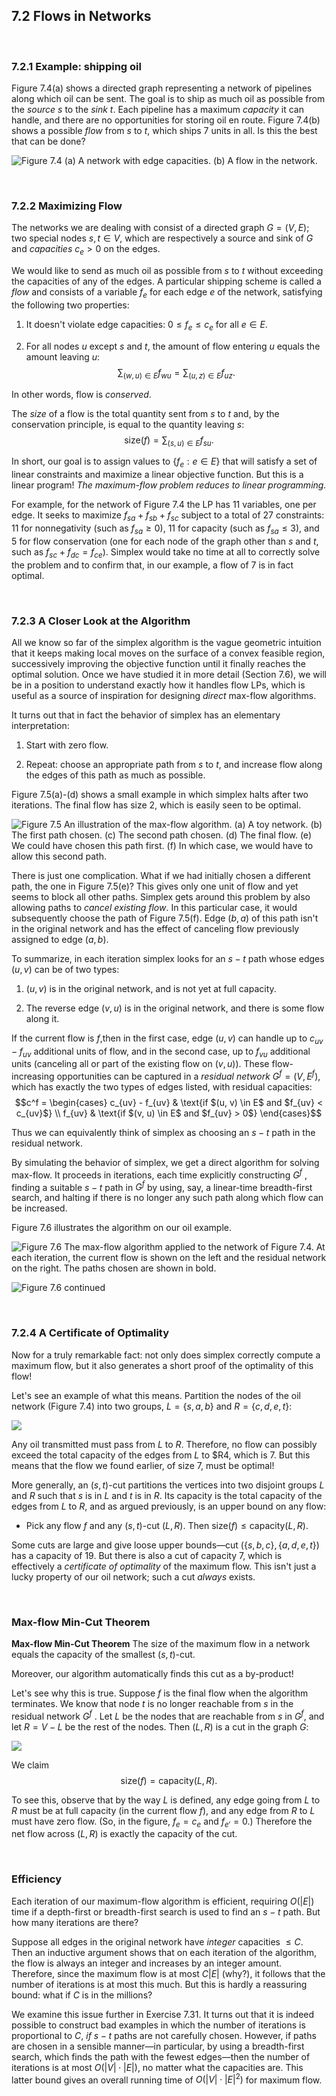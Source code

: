 ## 7.2 Flows in Networks

&nbsp;


### 7.2.1 Example: shipping oil

Figure 7.4(a) shows a directed graph representing a network of pipelines along which oil can be sent. The goal is to ship as much oil as possible from the *source* $s$ to the *sink* $t$. Each pipeline has a maximum *capacity* it can handle, and there are no opportunities for storing oil en route. Figure 7.4(b) shows a possible *flow* from $s$ to $t$, which ships $7$ units in all. Is this the best that can be done?

![**Figure 7.4** (a) A network with edge capacities. (b) A *flow* in the network.](fig-7.4-oil-network.png)

&nbsp;


### 7.2.2 Maximizing Flow

The networks we are dealing with consist of a directed graph $G = (V, E)$; two special nodes $s, t \in V$, which are respectively a source and sink of $G$ and *capacities* $c_e > 0$ on the edges.

We would like to send as much oil as possible from $s$ to $t$ without exceeding the capacities of any of the edges. A particular shipping scheme is called a *flow* and consists of a variable $f_e$ for each edge $e$ of the network, satisfying the following two properties:

1. It doesn't violate edge capacities: $0 \leq f_e \leq c_e$ for all $e \in E$.

2. For all nodes $u$ except $s$ and $t$, the amount of flow entering $u$ equals the amount leaving $u$: $$\sum_{(w, u) \in E} f_{wu} = \sum_{(u, z) \in E} f_{uz}.$$

In other words, flow is *conserved*.

The *size* of a flow is the total quantity sent from $s$ to $t$ and, by the conservation principle, is equal to the quantity leaving $s$: $$\text{size}(f) = \sum_{(s, u) \in E} f_{su}.$$

In short, our goal is to assign values to $\{f_e : e \in E\}$ that will satisfy a set of linear constraints and maximize a linear objective function. But this is a linear program! *The maximum-flow problem reduces to linear programming.*

For example, for the network of Figure 7.4 the $\text{LP}$ has $11$ variables, one per edge. It seeks to maximize $f_{sa} + f_{sb} + f_{sc}$ subject to a total of $27$ constraints: $11$ for nonnegativity (such as $f_{sa} \geq 0$), $11$ for capacity (such as $f_{sa} \leq 3$), and $5$ for flow conservation (one for each node of the graph other than $s$ and $t$, such as $f_{sc} + f_{dc} = f_{ce}$). Simplex would take no time at all to correctly solve the problem and to confirm that, in our example, a flow of $7$ is in fact optimal.

&nbsp;


### 7.2.3 A Closer Look at the Algorithm

All we know so far of the simplex algorithm is the vague geometric intuition that it keeps making local moves on the surface of a convex feasible region, successively improving the objective function until it finally reaches the optimal solution. Once we have studied it in more detail (Section 7.6), we will be in a position to understand exactly how it handles flow $\text{LP}$s, which is useful as a source of inspiration for designing *direct* max-flow algorithms.

It turns out that in fact the behavior of simplex has an elementary interpretation:

1. Start with zero flow.

2. Repeat: choose an appropriate path from $s$ to $t$, and increase flow along the edges of this path as much as possible.

Figure 7.5(a)-(d) shows a small example in which simplex halts after two iterations. The final flow has size $2$, which is easily seen to be optimal.

![**Figure 7.5** An illustration of the max-flow algorithm. (a) A toy network. (b) The first path chosen. (c) The second path chosen. (d) The final flow. (e) We could have chosen this path first. (f) In which case, we would have to allow this second path.](fig-7.5-max-flow-algorithm.png)

There is just one complication. What if we had initially chosen a different path, the one in Figure 7.5(e)? This gives only one unit of flow and yet seems to block all other paths. Simplex gets around this problem by also allowing paths to *cancel existing flow*. In this particular case, it would subsequently choose the path of Figure 7.5(f). Edge $(b, a)$ of this path isn't in the original network and has the effect of canceling flow previously assigned to edge $(a, b)$.

To summarize, in each iteration simplex looks for an $s-t$ path whose edges $(u, v)$ can be of two types:

1. $(u, v)$ is in the original network, and is not yet at full capacity.

2. The reverse edge $(v, u)$ is in the original network, and there is some flow along it.

If the current flow is $f$,then in the first case, edge $(u,v)$ can handle up to $c_{uv} - f_{uv}$ additional units of flow, and in the second case, up to $f_{vu}$ additional units (canceling all or part of the existing flow on $(v, u)$). These flow-increasing opportunities can be captured in a *residual network* $G^f=(V, E^f)$, which has exactly the two types of edges listed, with residual capacities:
$$c^f = \begin{cases} c_{uv} - f_{uv} & \text{if $(u, v) \in E$ and $f_{uv} < c_{uv}$} \\ f_{uv} & \text{if $(v, u) \in E$ and $f_{uv} > 0$} \end{cases}$$

Thus we can equivalently think of simplex as choosing an $s-t$ path in the residual network.

By simulating the behavior of simplex, we get a direct algorithm for solving max-flow. It proceeds in iterations, each time explicitly constructing $G^f$ , finding a suitable $s-t$ path in $G^f$ by using, say, a linear-time breadth-first search, and halting if there is no longer any such path along which flow can be increased.

Figure 7.6 illustrates the algorithm on our oil example.

![**Figure 7.6** The max-flow algorithm applied to the network of Figure 7.4. At each iteration, the current flow is shown on the left and the residual network on the right. The paths chosen are shown in bold.](fig-7.6-max-flow-example.png)

![**Figure 7.6** *continued*](fig-7.6-max-flow-continued-example.png)

&nbsp;


### 7.2.4 A Certificate of Optimality

Now for a truly remarkable fact: not only does simplex correctly compute a maximum flow, but it also generates a short proof of the optimality of this flow!

Let's see an example of what this means. Partition the nodes of the oil network (Figure 7.4) into two groups, $L = \{s, a, b\}$ and $R = \{c, d, e, t\}$:

![](max-flow-partition.png)

Any oil transmitted must pass from $L$ to $R$. Therefore, no flow can possibly exceed the total capacity of the edges from $L$ to $R4, which is $7$. But this means that the flow we found earlier, of size $7$, must be optimal!

More generally, an $(s, t)$-cut partitions the vertices into two disjoint groups $L$ and $R$ such that $s$ is in $L$ and $t$ is in $R$. Its capacity is the total capacity of the edges from $L$ to $R$, and as argued previously, is an upper bound on any flow:

* Pick any flow $f$ and any $(s, t)$-cut $(L, R)$. Then $\text{size}(f) \leq \text{capacity}(L, R)$.

Some cuts are large and give loose upper bounds—cut $(\{s, b, c\}, \{a, d, e, t\})$ has a capacity of $19$. But there is also a cut of capacity $7$, which is effectively a *certificate of optimality* of the maximum flow. This isn't just a lucky property of our oil network; such a cut *always* exists.

&nbsp;


### Max-flow Min-Cut Theorem

**Max-flow Min-Cut Theorem** The size of the maximum flow in a network equals the capacity of the smallest $(s, t)$-cut.

Moreover, our algorithm automatically finds this cut as a by-product!

Let's see why this is true. Suppose $f$ is the final flow when the algorithm terminates. We know that node $t$ is no longer reachable from $s$ in the residual network $G^f$ . Let $L$ be the nodes that are reachable from $s$ in $G^f$, and let $R = V - L$ be the rest of the nodes. Then $(L, R)$ is a cut in the graph $G$:

![](max-flow-min-cut.png)

We claim $$\text{size}(f) = \text{capacity}(L, R).$$

To see this, observe that by the way $L$ is defined, any edge going from $L$ to $R$ must be at full capacity (in the current flow $f$), and any edge from $R$ to $L$ must have zero flow. (So, in the figure, $f_{e} = c_{e}$ and $f_{e'} = 0$.) Therefore the net flow across $(L, R)$ is exactly the capacity of the cut.

&nbsp;


### Efficiency

Each iteration of our maximum-flow algorithm is efficient, requiring $O(|E|)$ time if a depth-first or breadth-first search is used to find an $s-t$ path. But how many iterations are there?

Suppose all edges in the original network have *integer* capacities $\leq C$. Then an inductive argument shows that on each iteration of the algorithm, the flow is always an integer and increases by an integer amount. Therefore, since the maximum flow is at most $C|E|$ (why?), it follows that the number of iterations is at most this much. But this is hardly a reassuring bound: what if $C$ is in the millions?

We examine this issue further in Exercise 7.31. It turns out that it is indeed possible to construct bad examples in which the number of iterations is proportional to $C$, *if* $s - t$ paths are not carefully chosen. However, if paths are chosen in a sensible manner—in particular, by using a breadth-first search, which finds the path with the fewest edges—then the number of iterations is at most $O(|V | \cdot |E|)$, no matter what the capacities are. This latter bound gives an overall running time of $O(|V | \cdot |E|^2)$ for maximum flow.
